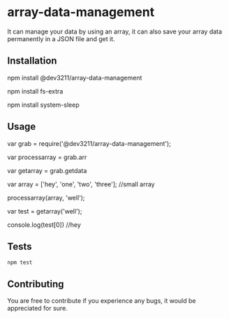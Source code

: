 # array-data-management

It can manage your data by using an array, it can also save your array data permanently in a JSON file and get it.

## Installation

npm install @dev3211/array-data-management

npm install fs-extra

npm install system-sleep

## Usage

var grab = require('@dev3211/array-data-management');

var processarray = grab.arr

var getarray = grab.getdata

var array = ['hey', 'one', 'two', 'three']; //small array

processarray(array, 'well');

var test = getarray('well');

console.log(test[0]) //hey

## Tests

  `npm test`
  
## Contributing

You are free to contribute if you experience any bugs, it would be appreciated for sure.

